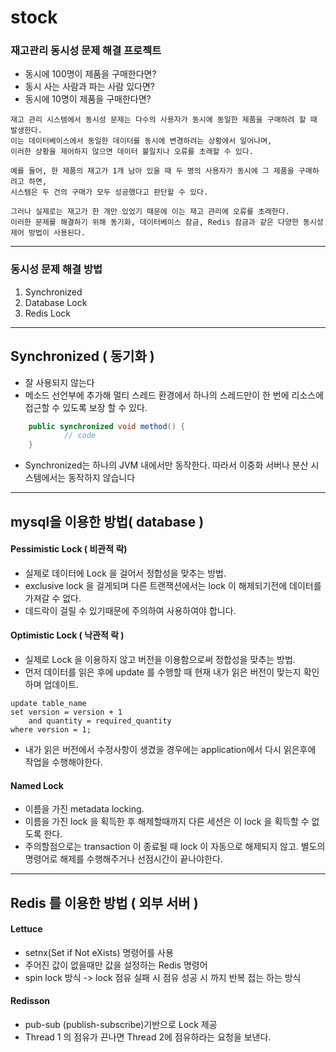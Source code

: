 # stock

### 재고관리 동시성 문제 해결 프로젝트

- 동시에 100명이 제품을 구매한다면?
- 동시 사는 사람과 파는 사람 있다면?
- 동시에 10명이 제품을 구매한다면?

```
재고 관리 시스템에서 동시성 문제는 다수의 사용자가 동시에 동일한 제품을 구매하려 할 때 발생한다.
이는 데이터베이스에서 동일한 데이터를 동시에 변경하려는 상황에서 일어나며,
이러한 상황을 제어하지 않으면 데이터 불일치나 오류를 초래할 수 있다.

예를 들어, 한 제품의 재고가 1개 남아 있을 때 두 명의 사용자가 동시에 그 제품을 구매하려고 하면,
시스템은 두 건의 구매가 모두 성공했다고 판단할 수 있다.

그러나 실제로는 재고가 한 개만 있었기 때문에 이는 재고 관리에 오류를 초래한다.
이러한 문제를 해결하기 위해 동기화, 데이터베이스 잠금, Redis 잠금과 같은 다양한 동시성 제어 방법이 사용된다.
```
----


### 동시성 문제 해결 방법

1. Synchronized
2. Database Lock
3. Redis Lock


----

## Synchronized ( 동기화 )
- 잘 사용되지 않는다
- 메소드 선언부에 추가해 멀티 스레드 환경에서 하나의 스레드만이 한 번에 리소스에 접근할 수 있도록 보장 할 수 있다.

```java
    public synchronized void method() {
            // code
    }
```

- Synchronized는 하나의 JVM 내에서만 동작한다. 따라서 이중화 서버나 분산 시스템에서는 동작하지 않습니다

----

## mysql을 이용한 방법( database )
#### Pessimistic Lock ( 비관적 락)
- 실제로 데이터에 Lock 을 걸어서 정합성을 맞추는 방법.
- exclusive lock 을 걸게되며 다른 트랜잭션에서는 lock 이 해제되기전에 데이터를 가져갈 수 없다.
- 데드락이 걸릴 수 있기때문에 주의하여 사용하여야 합니다.

#### Optimistic Lock ( 낙관적 락 )
- 실제로 Lock 을 이용하지 않고 버전을 이용함으로써 정합성을 맞추는 방법.
- 먼저 데이터를 읽은 후에 update 를 수행할 때 현재 내가 읽은 버전이 맞는지 확인하며 업데이트.

```angular2html
update table_name 
set version = version + 1 
    and quantity = required_quantity
where version = 1;
```
- 내가 읽은 버전에서 수정사항이 생겼을 경우에는 application에서 다시 읽은후에 작업을 수행해야한다.

#### Named Lock
- 이름을 가진 metadata locking.
- 이름을 가진 lock 을 획득한 후 해제할때까지 다른 세션은 이 lock 을 획득할 수 없도록 한다.
- 주의할점으로는 transaction 이 종료될 때 lock 이 자동으로 해제되지 않고. 별도의 명령어로 해제를 수행해주거나 선점시간이 끝나야한다.

----


## Redis 를 이용한 방법 ( 외부 서버 )
#### Lettuce
- setnx(Set if Not eXists) 명령어를 사용
- 주어진 값이 없을때만 값을 설정하는 Redis 명령어
- spin lock 방식 -> lock 점유 실패 시 점유 성공 시 까지 반복 접는 하는 방식
#### Redisson
- pub-sub (publish-subscribe)기반으로 Lock 제공
- Thread 1 의 점유가 끈나면 Thread 2에 점유하라는 요청을 보낸다.
